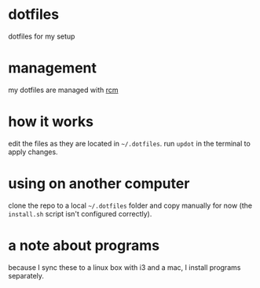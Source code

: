 # dotfiles
dotfiles for my setup

# management

my dotfiles are managed with [rcm](https://github.com/thoughtbot/rcm)

# how it works

edit the files as they are located in ```~/.dotfiles```. run ```updot``` in the terminal to apply changes.

# using on another computer

clone the repo to a local ```~/.dotfiles``` folder and copy manually for now (the ```install.sh``` script isn't
configured correctly).

# a note about programs

because I sync these to a linux box with i3 and a mac, I install programs separately.
